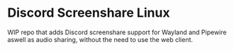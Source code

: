 # Discord Screenshare Linux
WIP repo that adds Discord screenshare support for Wayland and Pipewire aswell as audio sharing, without the need to use the web client.
